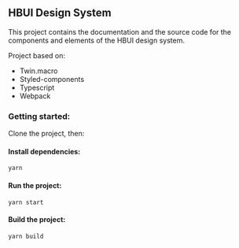 ## HBUI Design System

This project contains the documentation and the source code for the components and elements of the HBUI design system.

Project based on:
- Twin.macro
- Styled-components
- Typescript
- Webpack

### Getting started:

Clone the project, then:

#### Install dependencies:

```shell
yarn
```

#### Run the project:

```shell
yarn start
```

#### Build the project:

```shell
yarn build
```
